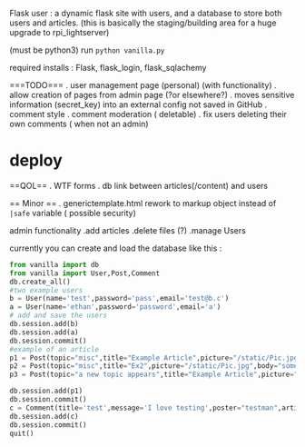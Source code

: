 Flask user : a dynamic flask site with users, and a database to store both users and articles. (this is basically the staging/building area for a huge upgrade to rpi_lightserver)

(must be python3)
run `python vanilla.py`

required installs : Flask, flask_login, flask_sqlachemy

 ===TODO===
. user management page (personal) (with functionality)
. allow creation of pages from admin page (?or elsewhere?)
. moves sensitive information (secret_key) into an  external config not saved in GitHub
. comment style
. comment moderation ( deletable)
. fix users deleting their own comments ( when not an admin)

# deploy

==QOL==
. WTF forms
. db link between articles(/content) and users

== Minor ==
. generictemplate.html rework to markup object instead of `|safe` variable ( possible security)


admin functionality
.add articles
.delete files (?)
.manage Users

currently you can create and load the database like this :
```python
from vanilla import db
from vanilla import User,Post,Comment
db.create_all()
#two example users
b = User(name='test',password='pass',email='test@b.c')
a = User(name='ethan',password='password',email='a')
# add and save the users
db.session.add(b)
db.session.add(a)
db.session.commit()
#example of an article
p1 = Post(topic="misc",title="Example Article",picture="/static/Pic.jpg",body="This is the body of the article, which accepts <i> HTML tags </i>")
p2 = Post(topic="misc",title="Ex2",picture="/static/Pic.jpg",body="some random placeholder text here please")
p3 = Post(topic="a new topic appears",title="Example Article",picture="/static/Pic.jpg",body="I yote a duck off a cliff... turns out they can fly, so everything was fine")

db.session.add(p1)
db.session.commit()
c = Comment(title='test',message='I love testing',poster="testman",article=1)
db.session.add(c)
db.session.commit()
quit()
```
